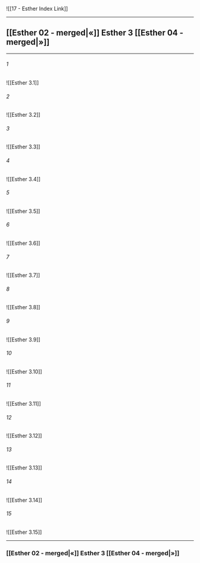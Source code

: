 ![[17 - Esther Index Link]]

---
##  [[Esther 02 - merged|«]] Esther 3 [[Esther 04 - merged|»]]

---

###### 1
![[Esther 3.1]] 

###### 2
![[Esther 3.2]] 

###### 3
![[Esther 3.3]] 

###### 4
![[Esther 3.4]]

###### 5 
![[Esther 3.5]] 

###### 6
![[Esther 3.6]] 

###### 7
![[Esther 3.7]] 

###### 8
![[Esther 3.8]] 

###### 9
![[Esther 3.9]] 

###### 10
![[Esther 3.10]] 

###### 11
![[Esther 3.11]] 

###### 12
![[Esther 3.12]]

###### 13
![[Esther 3.13]] 

###### 14
![[Esther 3.14]] 

###### 15
![[Esther 3.15]]


---
###  [[Esther 02 - merged|«]] Esther 3 [[Esther 04 - merged|»]]